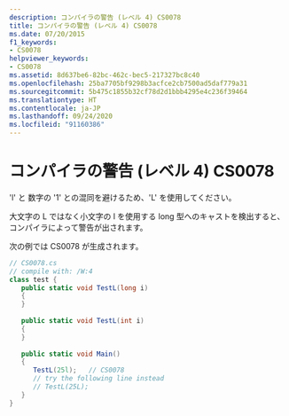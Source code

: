 ```yaml
---
description: コンパイラの警告 (レベル 4) CS0078
title: コンパイラの警告 (レベル 4) CS0078
ms.date: 07/20/2015
f1_keywords:
- CS0078
helpviewer_keywords:
- CS0078
ms.assetid: 8d637be6-82bc-462c-bec5-217327bc8c40
ms.openlocfilehash: 25ba7705bf9298b3acfce2cb7500ad5daf779a31
ms.sourcegitcommit: 5b475c1855b32cf78d2d1bbb4295e4c236f39464
ms.translationtype: HT
ms.contentlocale: ja-JP
ms.lasthandoff: 09/24/2020
ms.locfileid: "91160386"
---
```

# <a name="compiler-warning-level-4-cs0078"></a>コンパイラの警告 (レベル 4) CS0078

'l' と 数字の '1' との混同を避けるため、'L' を使用してください。  
  
 大文字の L ではなく小文字の l を使用する long 型へのキャストを検出すると、コンパイラによって警告が出されます。  
  
 次の例では CS0078 が生成されます。  
  
```csharp  
// CS0078.cs  
// compile with: /W:4  
class test {  
   public static void TestL(long i)  
   {  
   }  
  
   public static void TestL(int i)  
   {  
   }  
  
   public static void Main()  
   {  
      TestL(25l);   // CS0078  
      // try the following line instead  
      // TestL(25L);  
   }  
}  
```
